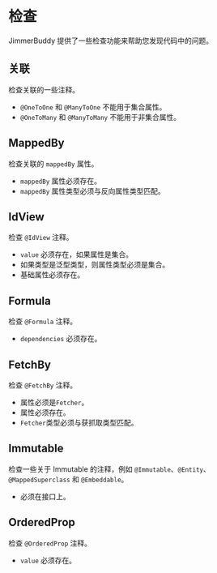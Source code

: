# 检查

JimmerBuddy 提供了一些检查功能来帮助您发现代码中的问题。

## 关联

检查关联的一些注释。

- `@OneToOne` 和 `@ManyToOne` 不能用于集合属性。
- `@OneToMany` 和 `@ManyToMany` 不能用于非集合属性。

## MappedBy

检查关联的 `mappedBy` 属性。

- `mappedBy` 属性必须存在。
- `mappedBy` 属性类型必须与反向属性类型匹配。

## IdView

检查 `@IdView` 注释。

- `value` 必须存在，如果属性是集合。
- 如果类型是泛型类型，则属性类型必须是集合。
- 基础属性必须存在。

## Formula

检查 `@Formula` 注释。

- `dependencies` 必须存在。

## FetchBy

检查 `@FetchBy` 注释。

- 属性必须是`Fetcher`。
- 属性必须存在。
- `Fetcher`类型必须与获抓取类型匹配。

## Immutable

检查一些关于 Immutable 的注释，例如 `@Immutable`、`@Entity`、`@MappedSuperclass` 和 `@Embeddable`。

- 必须在接口上。

## OrderedProp

检查 `@OrderedProp` 注释。

- `value` 必须存在。
